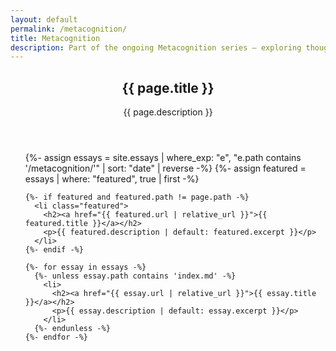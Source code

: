 ```yaml
---
layout: default
permalink: /metacognition/
title: Metacognition
description: Part of the ongoing Metacognition series — exploring thought about thought, and how tools like AI reshape our ways of knowing.
---
```


<section class="series-index">
  <header>
    <h1>{{ page.title }}</h1>
    <p>{{ page.description }}</p>
  </header>

  <ul>
    {%- assign essays = site.essays | where_exp: "e", "e.path contains '/metacognition/'" | sort: "date" | reverse -%}
    {%- assign featured = essays | where: "featured", true | first -%}

    {%- if featured and featured.path != page.path -%}
      <li class="featured">
        <h2><a href="{{ featured.url | relative_url }}">{{ featured.title }}</a></h2>
        <p>{{ featured.description | default: featured.excerpt }}</p>
      </li>
    {%- endif -%}

    {%- for essay in essays -%}
      {%- unless essay.path contains 'index.md' -%}
        <li>
          <h2><a href="{{ essay.url | relative_url }}">{{ essay.title }}</a></h2>
          <p>{{ essay.description | default: essay.excerpt }}</p>
        </li>
      {%- endunless -%}
    {%- endfor -%}
  </ul>
</section>
